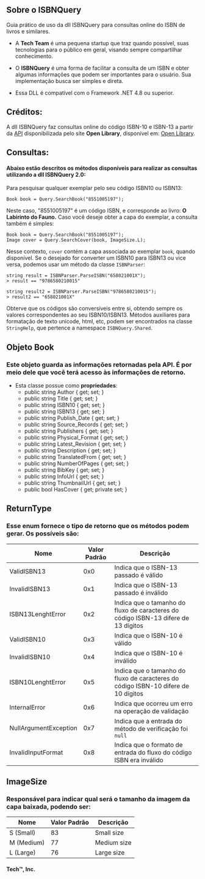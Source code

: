 ## __Sobre o ISBNQuery__
Guia prático de uso da dll ISBNQuery para consultas online do ISBN de livros e similares.

* A __Tech Team__ é uma pequena startup que traz quando possível, suas tecnologias para o público em geral, visando sempre compartilhar conhecimento.

* O __ISBNQuery__ é uma forma de facilitar a consulta de um ISBN e obter algumas informações que podem ser importantes para o usuário. Sua implementação busca ser simples e direta.

* Essa DLL é compatível com o Framework .NET 4.8 ou superior.

## Créditos:
A dll ISBNQuery faz consultas online do código ISBN-10 e ISBN-13 a partir da [API](https://openlibrary.org/developers/) disponibilizada pelo site __Open Library__, disponível em: [Open Library](https://openlibrary.org/).



## Consultas:
#### Abaixo estão descritos os métodos disponíveis para realizar as consultas utilizando a dll __ISBNQuery 2.0__:

Para pesquisar qualquer exemplar pelo seu código ISBN10 ou ISBN13:

```
Book book = Query.SearchBook("8551005197");
```

Neste caso, "8551005197" é um código ISBN, e corresponde ao livro: __O Labirinto do Fauno.__
Caso você deseje obter a capa do exemplar, a consulta também é simples:

```
Book book = Query.SearchBook("8551005197");
Image cover = Query.SearchCover(book, ImageSize.L);
```
Nesse contexto, `cover` contém a capa associada ao exemplar `book`, quando disponível. Se o desejado for converter um ISBN10 para ISBN13 ou vice versa, podemos usar um método da classe `ISBNParser`:

```
string result = ISBNParser.ParseISBN("658021001X");
> result == "9786580210015"

string result2 = ISBNParser.ParseISBN("9786580210015");
> result2 == "658021001X"
```

Obterve que os códigos são conversíveis entre si, obtendo sempre os valores correspondentes ao seu ISBN10/ISBN13. Métodos auxiliares para formatação de texto unicode, html, etc, podem ser encontrados na classe `StringHelp`, que pertence a namespace `ISBNQuery.Shared`. 


## Objeto __Book__
### Este objeto guarda as informações retornadas pela API. É por meio dele que você terá acesso às informações de retorno.

* Esta classe possue como __propriedades__:
    * public string Author { get; set; }
    * public string Title { get; set; }
    * public string ISBN10 { get; set; }
    * public string ISBN13 { get; set; }
    * public string Publish_Date { get; set; }
    * public string Source_Records { get; set; }
    * public string Publishers { get; set; }
    * public string Physical_Format { get; set; }
    * public string Latest_Revision { get; set; }
    * public string Description { get; set; }
    * public string TranslatedFrom { get; set; }
    * public string NumberOfPages { get; set; }
    * public string BibKey { get; set; }
    * public string InfoUrl { get; set; }
    * public string ThumbnailUrl { get; set; }
    * public bool HasCover { get; private set; }


## __ReturnType__
### Esse enum fornece o tipo de retorno que os métodos podem gerar. Os possíveis são:


| Nome              | Valor Padrão | Descrição                                                           |
| ----------------- | ------------ | ------------------------------------------------------------------- |
| ValidISBN13       | 0x0          | Indica que o ISBN-13 passado é válido                               |
| InvalidISBN13     | 0x1          | Indica que o ISBN-13 passado é inválido                             |
| ISBN13LenghtError | 0x2          | Indica que o tamanho do fluxo de caracteres do código ISBN-13 difere de 13 dígitos |
| ValidISBN10       | 0x3          | Indica que o ISBN-10 é válido                                       |
| InvalidISBN10     | 0x4          | Indica que o ISBN-10 é inválido                                     |
| ISBN10LenghtError | 0x5          | Indica que o tamanho do fluxo de caracteres do código ISBN-10 difere de 10 dígitos |
| InternalError     | 0x6          | Indica que ocorreu um erro na operação de validação                |
| NullArgumentException | 0x7      | Indica que a entrada do método de verificação foi `null`          |
| InvalidInputFormat | 0x8       | Indica que o formato de entrada do fluxo do código ISBN era inválido |



## __ImageSize__
### Responsável para indicar qual será o tamanho da imagem da capa baixada, podendo ser:

| Nome       | Valor Padrão | Descrição     |
| ---------- | ------------ | ------------- |
| S (Small)  | 83           | Small size    |
| M (Medium) | 77           | Medium size   |
| L (Large)  | 76           | Large size    |

#### Tech™, Inc.
